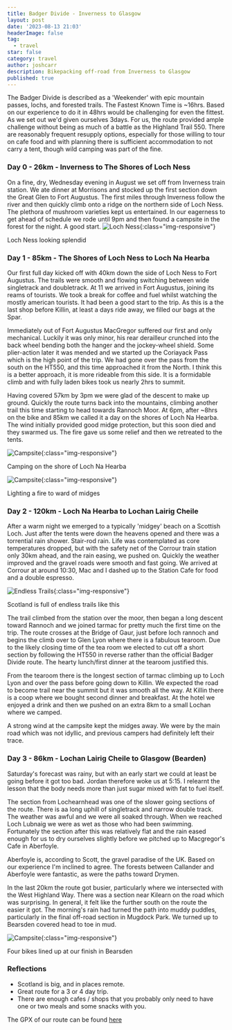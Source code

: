 ```yaml
---
title: Badger Divide - Inverness to Glasgow
layout: post
date: '2023-08-13 21:03'
headerImage: false
tag:
  - travel
star: false
category: travel
author: joshcarr
description: Bikepacking off-road from Inverness to Glasgow
published: true
---
```

The Badger Divide is described as a 'Weekender' with epic mountain passes, lochs, and forested trails. The Fastest Known Time is ~16hrs. Based on our experience to do it in 48hrs would be challenging for even the fittest. As we set out we'd given ourselves 3days. For us, the route provided ample challenge without being as much of a battle as the Highland Trail 550. There are reasonably frequent resupply options, especially for those willing to tour on cafe food and with planning there is sufficient accommodation to not carry a tent, though wild camping was part of the fine.

### Day 0 - 26km - Inverness to The Shores of Loch Ness
On a fine, dry, Wednesday evening in August we set off from Inverness train station. We ate dinner at Morrisons and stocked up the first section down the Great Glen to Fort Augustus. The first miles through Inverness follow the river and then quickly climb onto a ridge on the northern side of Loch Ness. The plethora of mushroom varieties kept us entertained. In our eagerness to get ahead of schedule we rode until 9pm and then found a campsite in the forest for the night. A good start. 
![Loch Ness](/assets/images/BadgerDivive/lochness.jpg){:class="img-responsive"}
<figcaption>Loch Ness looking splendid</figcaption>


### Day 1 - 85km - The Shores of Loch Ness to Loch Na Hearba
Our first full day kicked off with 40km down the side of Loch Ness to Fort Augustus. The trails were smooth and flowing switching between wide singletrack and doubletrack. At 11 we arrived in Fort Augustus, joining its reams of tourists. We took a break for coffee and fuel whilst watching the mostly american tourists. It had been a good start to the trip. As this is a the last shop before Killin, at least a days ride away, we filled our bags at the Spar. 

Immediately out of Fort Augustus MacGregor suffered our first and only mechanical. Luckily it was only minor, his rear derailleur crunched into the back wheel bending both the hanger and the jockey-wheel shield. Some plier-action later it was mended and we started up the Coriayack Pass which is the high point of the trip. We had gone over the pass from the south on the HT550, and this time approached it from the North. I think this is a better approach, it is more rideable from this side. It is a formidable climb and with fully laden bikes took us nearly 2hrs to summit. 

Having covered 57km by 3pm we were glad of the descent to make up ground. Quickly the route turns back into the mountains, climbing another trail this time starting to head towards Rannoch Moor. At 6pm, after ~8hrs on the bike and 85km we called it a day on the shores of Loch Na Hearba. The wind initially provided good midge protection, but this soon died and they swarmed us. The fire gave us some relief and then we retreated to the tents.

![Campsite](/assets/images/BadgerDivive/tents1.jpg){:class="img-responsive"}
<figcaption>Camping on the shore of Loch Na Hearba</figcaption>

![Campsite](/assets/images/BadgerDivive/fire.jpg){:class="img-responsive"}
<figcaption>Lighting a fire to ward of midges</figcaption>


### Day 2 - 120km - Loch Na Hearba to Lochan Lairig Cheile
After a warm night we emerged to a typically 'midgey' beach on a Scottish Loch. Just after the tents were down the heavens opened and there was a torrential rain shower. Stair-rod rain. Life was contemplated as core temperatures dropped, but with the safety net of the Corrour train station only 30km ahead, and the rain easing, we pushed on. Quickly the weather improved and the gravel roads were smooth and fast going. We arrived at Corrour at around 10:30, Mac and I dashed up to the Station Cafe for food and a double espresso. 


![Endless Trails](/assets/images/BadgerDivive/trails.jpeg){:class="img-responsive"}
<figcaption>Scotland is full of endless trails like this</figcaption>

The trail climbed from the station over the moor, then began a long descent toward Rannoch and we joined tarmac for pretty much the first time on the trip. The route crosses at the Bridge of Gaur, just before loch rannoch and begins the climb over to Glen Lyon where there is a fabulous tearoom. Due to the likely closing time of the tea room we elected to cut off a short section by following the HT550 in reverse rather than the official Badger Divide route. The hearty lunch/first dinner at the tearoom justified this. 

From the tearoom there is the longest section of tarmac climbing up to Loch Lyon and over the pass before going down to Killin. We expected the road to become trail near the summit but it was smooth all the way. At Killin there is a coop where we bought second dinner and breakfast. At the hotel we enjoyed a drink and then we pushed on an extra 8km to a small Lochan where we camped. 

A strong wind at the campsite kept the midges away. We were by the main road which was not idyllic, and previous campers had definitely left their trace. 


### Day 3 - 86km - Lochan Lairig Cheile to Glasgow (Bearden)
Saturday's forecast was rainy, but with an early start we could at least be going before it got too bad. Jordan therefore woke us at 5:15. I relearnt the lesson that the body needs more than just sugar mixed with fat to fuel itself. 

The section from Lochearnhead was one of the slower going sections of the route. There is aa long uphill of singletrack and narrow double track. The weather was awful and we were all soaked through. When we reached Loch Lubnaig we were as wet as those who had been swimming. Fortunately the section after this was relatively flat and the rain eased enough for us to dry ourselves slightly before we pitched up to Macgregor's Cafe in Aberfoyle. 

Aberfoyle is, according to Scott, the gravel paradise of the UK. Based on our experience I'm inclined to agree. The forests between Callander and Aberfoyle were fantastic, as were the paths toward Drymen. 

In the last 20km the route got busier, particularly where we intersected with the West Highland Way. There was a section near Kilearn on the road which was surprising. In general, it felt like the further south on the route the easier it got. The morning's rain had turned the path into muddy puddles, particularly in the final off-road section in Mugdock Park. We turned up to Bearsden covered head to toe in mud.

![Campsite](/assets/images/BadgerDivive/bikes.jpeg){:class="img-responsive"}
<figcaption>Four bikes lined up at our finish in Bearsden</figcaption>


### Reflections
* Scotland is big, and in places remote.
* Great route for a 3 or 4 day trip.
* There are enough cafes / shops that you probably only need to have one or two meals and some snacks with you.


The GPX of our route can be found [here](/assets/images/BadgerDivide/Badger_Divide.gpx)